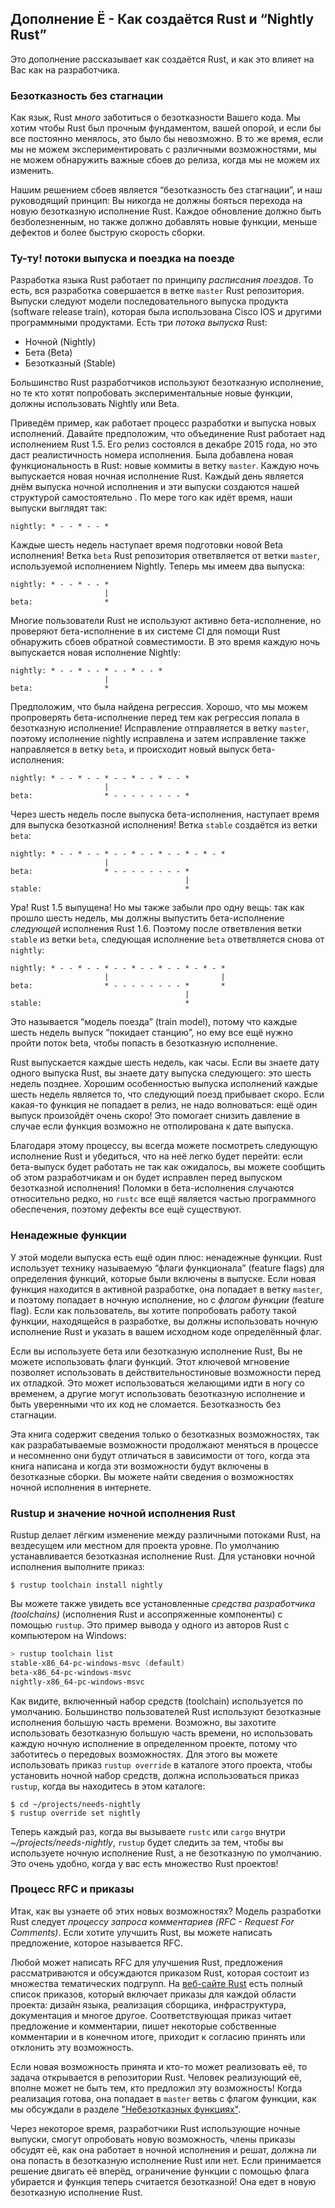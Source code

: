 ## Дополнение Ё - Как создаётся Rust и “Nightly Rust”

Это дополнение рассказывает как создаётся Rust, и как это влияет на Вас как на разработчика.

### Безотказность без стагнации

Как язык, Rust *много* заботиться о безотказности Вашего кода. Мы хотим чтобы Rust был прочным фундаментом, вашей опорой, и если бы все постоянно менялось, это было бы невозможно. В то же время, если мы не можем экспериментировать с различными возможностями, мы не можем обнаружить важные сбоев до релиза, когда мы не можем их изменить.

Нашим решением сбоев является “безотказность без стагнации”, и наш руководящий принцип: Вы никогда не должны бояться перехода на новую безотказную исполнение Rust. Каждое обновление должно быть безболезненным, но также должно добавлять новые функции, меньше дефектов и более быструю скорость сборки.

### Ту-ту! потоки выпуска и поездка на поезде

Разработка языка Rust работает по принципу *расписания поездов*. То есть, вся разработка совершается в ветке `master` Rust репозитория. Выпуски следуют модели последовательного выпуска продукта (software release train), которая была использована Cisco IOS и другими программными продуктами. Есть три *потока выпуска* Rust:

- Ночной (Nightly)
- Бета (Beta)
- Безотказный (Stable)

Большинство Rust разработчиков используют безотказную исполнение, но те кто хотят попробовать экспериментальные новые функции, должны использовать Nightly или Beta.

Приведём пример, как работает процесс разработки и выпуска новых исполнений. Давайте предположим, что объединение Rust работает над исполнением Rust 1.5. Его релиз состоялся в декабре 2015 года, но это даст реалистичность номера исполнения. Была добавлена новая функциональность в Rust: новые коммиты в ветку `master`. Каждую ночь выпускается новая ночная исполнение Rust. Каждый день является днём выпуска ночной исполнения и эти выпуски создаются нашей структурой самостоятельно . По мере того как идёт время, наши выпуски выглядят так:

```text
nightly: * - - * - - *
```

Каждые шесть недель наступает время подготовки новой Beta исполнения! Ветка `beta` Rust репозитория ответвляется от ветки `master`, используемой исполнением Nightly. Теперь мы имеем два выпуска:

```text
nightly: * - - * - - *
                     |
beta:                *
```

Многие пользователи Rust не используют активно бета-исполнение, но проверяют бета-исполнение в их системе CI для помощи Rust обнаружить сбоев обратной совместимости. В это время каждую ночь выпускается новая исполнение Nightly:

```text
nightly: * - - * - - * - - * - - *
                     |
beta:                *
```

Предположим, что была найдена регрессия. Хорошо, что мы можем пропроверять бета-исполнение перед тем как регрессия попала в безотказную исполнение! Исправление отправляется в ветку `master`, поэтому исполнение nightly исправлена и затем исправление также направляется в ветку `beta`, и происходит новый выпуск бета-исполнения:

```text
nightly: * - - * - - * - - * - - * - - *
                     |
beta:                * - - - - - - - - *
```

Через шесть недель после выпуска бета-исполнения, наступает время для выпуска безотказной исполнения! Ветка `stable` создаётся из ветки `beta`:

```text
nightly: * - - * - - * - - * - - * - - * - * - *
                     |
beta:                * - - - - - - - - *
                                       |
stable:                                *
```

Ура! Rust 1.5 выпущена! Но мы также забыли про одну вещь: так как прошло шесть недель, мы должны выпустить бета-исполнение *следующей*  исполнения Rust 1.6. Поэтому после ответвления ветки `stable` из ветки `beta`, следующая исполнение `beta` ответвляется снова от `nightly`:

```text
nightly: * - - * - - * - - * - - * - - * - * - *
                     |                         |
beta:                * - - - - - - - - *       *
                                       |
stable:                                *
```

Это называется “модель поезда” (train model), потому что каждые шесть недель выпуск “покидает станцию”, но ему все ещё нужно пройти поток beta, чтобы попасть в безотказную исполнение.

Rust выпускается каждые шесть недель, как часы. Если вы знаете дату одного выпуска Rust, вы знаете дату выпуска следующего: это шесть недель позднее. Хорошим особенностью выпуска исполнений каждые шесть недель является то, что следующий поезд прибывает скоро. Если какая-то функция не попадает в релиз, не надо волноваться: ещё один выпуск произойдёт очень скоро! Это помогает снизить давление в случае если функция возможно не отполирована к дате выпуска.

Благодаря этому процессу, вы всегда можете посмотреть следующую исполнение Rust и убедиться, что на неё легко будет перейти: если бета-выпуск будет работать не так как ожидалось, вы можете сообщить об этом разработчикам и он будет исправлен перед выпуском безотказной исполнения! Поломки в бета-исполнения случаются относительно редко, но `rustc` все ещё является частью программного обеспечения, поэтому дефекты все ещё существуют.

### Ненадежные функции

У этой модели выпуска есть ещё один плюс: ненадежные функции. Rust использует технику называемую “флаги функционала” (feature flags) для определения функций, которые были включены в выпуске. Если новая функция находится в активной разработке, она попадает в ветку `master`, и поэтому попадает в ночную исполнение, но с *флагом функции* (feature flag). Если как пользователь, вы хотите попробовать работу такой функции, находящейся в разработке, вы должны использовать ночную исполнение Rust и указать в вашем исходном коде определённый флаг.

Если вы используете бета или безотказную исполнение Rust, Вы не можете использовать флаги функций. Этот ключевой мгновение позволяет использовать в действительностиновые возможности перед их отладкой. Это может использоваться желающими идти в ногу со временем, а другие могут использовать безотказную исполнение и быть уверенными что их код не сломается. Безотказность без стагнации.

Эта книга содержит сведения только о безотказных возможностях, так как разрабатываемые возможности продолжают меняться в процессе и несомненно они будут отличаться в зависимости от того, когда эта книга написана и когда эти возможности будут включены в безотказные сборки. Вы можете найти сведения о возможностях ночной исполнения в интернете.

### Rustup и значение ночной исполнения Rust

Rustup делает лёгким изменение между различными потоками Rust, на вездесущем или местном для проекта уровне. По умолчанию устанавливается безотказная исполнение Rust. Для установки ночной исполнения выполните приказ:

```console
$ rustup toolchain install nightly
```

Вы можете также увидеть все установленные *средства разработчика (toolchains)* (исполнения Rust и ассопряженные компоненты) с помощью `rustup`. Это пример вывода у одного из авторов Rust с компьютером на Windows:

```powershell
> rustup toolchain list
stable-x86_64-pc-windows-msvc (default)
beta-x86_64-pc-windows-msvc
nightly-x86_64-pc-windows-msvc
```

Как видите, включенный набор средств (toolchain) используется по умолчанию. Большинство пользователей Rust используют безотказные исполнения большую часть времени. Возможно, вы захотите использовать безотказную большую часть времени, но использовать каждую ночную исполнение в определенном проекте, потому что заботитесь о передовых возможностях. Для этого вы можете использовать приказ `rustup override` в каталоге этого проекта, чтобы установить ночной набор средств, должна использоваться приказ `rustup`, когда вы находитесь в этом каталоге:

```console
$ cd ~/projects/needs-nightly
$ rustup override set nightly
```

Теперь каждый раз, когда вы вызываете `rustc` или `cargo` внутри *~/projects/needs-nightly*, `rustup` будет следить за тем, чтобы вы используете ночную исполнение Rust, а не безотказную по умолчанию. Это очень удобно, когда у вас есть множество Rust проектов!

### Процесс RFC и приказы

Итак, как вы узнаете об этих новых возможностях? Модель разработки Rust следует *процессу запроса комментариев (RFC - Request For Comments)*. Если хотите улучшить Rust, вы можете написать предложение, которое называется RFC.

Любой может написать RFC для улучшения Rust, предложения рассматриваются и обсуждаются приказом Rust, которая состоит из множества тематических подгрупп. На [веб-сайте Rust](https://www.rust-lang.org/governance) есть полный список приказов, который включает приказы для каждой области проекта: дизайн языка, реализация сборщика, инфраструктура, документация и многое другое. Соответствующая приказ читает предложение и комментарии, пишет некоторые собственные комментарии и в конечном итоге, приходит к согласию принять или отклонить эту возможность.

Если новая возможность принята и кто-то может реализовать её, то задача открывается в репозитории Rust. Человек реализующий её, вполне может не быть тем, кто предложил эту возможность! Когда реализация готова, она попадает в `master` ветвь с флагом функции, как мы обсуждали в разделе ["Небезотказных функциях"](#unstable-features)<!--  -->.

Через некоторое время, разработчики Rust использующие ночные выпуски, смогут опробовать новую возможность, члены приказы обсудят её, как она работает в ночной исполнения и решат, должна ли она попасть в безотказную исполнение Rust или нет. Если принимается решение двигать её вперёд, ограничение функции с помощью флага убирается и функция теперь считается безотказной! Она едет в новую  безотказную исполнение Rust.
